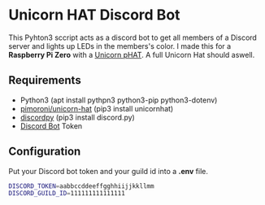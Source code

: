 # Unicorn HAT Discord Bot
This Pyhton3 sccript acts as a discord bot to get all members of a Discord server and lights up LEDs in the members's color.
I made this for a **Raspberry Pi Zero** with a [Unicorn pHAT](https://shop.pimoroni.com/products/unicorn-phat). A full Unicorn Hat should aswell.

## Requirements
 - Python3 (apt install pythpn3 python3-pip python3-dotenv)
 - [pimoroni/unicorn-hat](https://github.com/pimoroni/unicorn-hat) (pip3 install unicornhat)
 - [discordpy](https://discordpy.readthedocs.io/) (pip3 install discord.py)
 - [Discord Bot](https://discord.com/developers/applications) Token

## Configuration
Put your Discord bot token and your guild id into a **.env** file.
```bash
DISCORD_TOKEN=aabbccddeeffgghhiijjkkllmm
DISCORD_GUILD_ID=111111111111111
```
